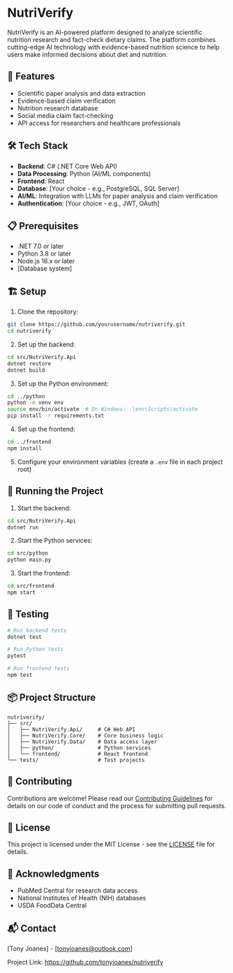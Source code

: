 # NutriVerify

NutriVerify is an AI-powered platform designed to analyze scientific nutrition research and fact-check dietary claims. The platform combines cutting-edge AI technology with evidence-based nutrition science to help users make informed decisions about diet and nutrition.

## 🚀 Features

- Scientific paper analysis and data extraction
- Evidence-based claim verification
- Nutrition research database
- Social media claim fact-checking
- API access for researchers and healthcare professionals

## 🛠️ Tech Stack

- **Backend**: C# (.NET Core Web API)
- **Data Processing**: Python (AI/ML components)
- **Frontend**: React
- **Database**: [Your choice - e.g., PostgreSQL, SQL Server]
- **AI/ML**: Integration with LLMs for paper analysis and claim verification
- **Authentication**: [Your choice - e.g., JWT, OAuth]

## 📋 Prerequisites

- .NET 7.0 or later
- Python 3.8 or later
- Node.js 16.x or later
- [Database system]

## 🏗️ Setup

1. Clone the repository:
```bash
git clone https://github.com/yourusername/nutriverify.git
cd nutriverify
```

2. Set up the backend:
```bash
cd src/NutriVerify.Api
dotnet restore
dotnet build
```

3. Set up the Python environment:
```bash
cd ../python
python -m venv env
source env/bin/activate  # On Windows: .\env\Scripts\activate
pip install -r requirements.txt
```

4. Set up the frontend:
```bash
cd ../frontend
npm install
```

5. Configure your environment variables (create a `.env` file in each project root)

## 🚀 Running the Project

1. Start the backend:
```bash
cd src/NutriVerify.Api
dotnet run
```

2. Start the Python services:
```bash
cd src/python
python main.py
```

3. Start the frontend:
```bash
cd src/frontend
npm start
```

## 🧪 Testing

```bash
# Run backend tests
dotnet test

# Run Python tests
pytest

# Run frontend tests
npm test
```

## 📦 Project Structure

```
nutriverify/
├── src/
│   ├── NutriVerify.Api/     # C# Web API
│   ├── NutriVerify.Core/    # Core business logic
│   ├── NutriVerify.Data/    # Data access layer
│   ├── python/              # Python services
│   └── frontend/            # React frontend
└── tests/                   # Test projects
```

## 🤝 Contributing

Contributions are welcome! Please read our [Contributing Guidelines](CONTRIBUTING.md) for details on our code of conduct and the process for submitting pull requests.

## 📄 License

This project is licensed under the MIT License - see the [LICENSE](LICENSE) file for details.

## 🙏 Acknowledgments

- PubMed Central for research data access
- National Institutes of Health (NIH) databases
- USDA FoodData Central

## 📬 Contact

[Tony Joanes] - [tonyjoanes@outlook.com]

Project Link: https://github.com/tonyjoanes/nutriverify